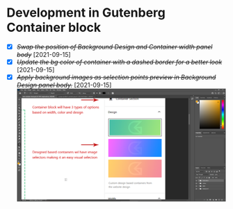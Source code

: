 # Development in Gutenberg Container block

* [X] ~~*Swap the position of Background Design and Container width panel body*~~ [2021-09-15]
* [X] ~~*Update the bg color of container with a dashed border for a better look*~~ [2021-09-15]
* [X] ~~*Apply background images as selection points preview in Background Design panel body.*~~ [2021-09-15]
![picture 1](../images/c7e5683796214b90a6ac05187ff87af2c29ceb679409b473166c79b0853001b0.png)
